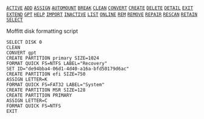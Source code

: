 
[diskpart active]:    #diskpart 'On MBR disks, marks the partition with current focus as the active system partition, meaning it is the partition containing the operating system startup files'
[diskpart add]:       #diskpart 'Create a mirrored volume on the selected dynamic disk'
[diskpart assign]:    #diskpart 'Assign a drive letter or mount point to the selected partition, logical drive, or volume. Takes parameters "LETTER=x" or "MOUNT=path"'
[diskpart automount]: #diskpart 'Control whether Windows automatically mounts new basic volumes that are added to the system and assigns them drive letters. Takes parameters "ENABLE", "DISABLE", or "SCRUB"'
[diskpart break]:     #diskpart 'Break a mirror set. Takes parameter "DISK=n"'
[diskpart clean]:     #diskpart 'Remove all partition or volume formatting on the focused disk.'
[diskpart convert]:   #diskpart 'Convert focused disk to basic/dynamic'
[diskpart create]:    #diskpart 'Create a partition or volume of a specific type'
[diskpart delete]:    #diskpart 'Delete the focused disk, partition, or volume'
[diskpart detail]:    #diskpart 'Provide details about the focused disk, partition, or volume'
[diskpart exit]:      #diskpart 'Exit the DiskPart interpreter'
[diskpart extend]:    #diskpart 'Extend the simple volume on the selected disk or span the volume across multiple disks'
[diskpart gpt]:       #diskpart 'Change GPT attributes on the focused partition (Windows Server 2003 only)'
[diskpart help]:      #diskpart 'Display a list of commands'
[diskpart import]:    #diskpart 'Import a foreign disk'
[diskpart inactive]:  #diskpart 'On MBR disks, mark the focused partition as inactive.'
[diskpart list]:      #diskpart 'Display a list of disks or volumes and information about them, or a list of partitions on the focused disk.'
[diskpart online]:    #diskpart 'Bring the selected disk or volume online. Resynchronize the mirrored or focused RAID-5 volume.'
[diskpart rem]:       #diskpart 'Mark the start of a comment in a DiskPart script'
[diskpart remove]:    #diskpart 'Remove specified drive letter or mount point from the currently selected volume'
[diskpart repair]:    #diskpart 'Repair the focused RAID-5 volume by replacing the failed volume with the designated dynamic disk (Windows Server 2003 only)'
[diskpart rescan]:    #diskpart 'Look for new disks that may have been added to the computer'
[diskpart retain]:    #diskpart 'Prepare the selected simple volume to be used as the boot or system volume'
[diskpart select]:    #diskpart 'Focus specified disk, partition, or volume'

[`ACTIVE`][diskpart ACTIVE] 
[`ADD`][diskpart ADD] 
[`ASSIGN`][diskpart ASSIGN] 
[`AUTOMOUNT`][diskpart AUTOMOUNT] 
[`BREAK`][diskpart BREAK] 
[`CLEAN`][diskpart CLEAN] 
[`CONVERT`][diskpart CONVERT] 
[`CREATE`][diskpart CREATE] 
[`DELETE`][diskpart DELETE] 
[`DETAIL`][diskpart DETAIL] 
[`EXIT`][diskpart EXIT] 
[`EXTEND`][diskpart EXTEND] 
[`GPT`][diskpart GPT] 
[`HELP`][diskpart HELP] 
[`IMPORT`][diskpart IMPORT] 
[`INACTIVE`][diskpart INACTIVE] 
[`LIST`][diskpart LIST] 
[`ONLINE`][diskpart ONLINE] 
[`REM`][diskpart REM] 
[`REMOVE`][diskpart REMOVE] 
[`REPAIR`][diskpart REPAIR] 
[`RESCAN`][diskpart RESCAN] 
[`RETAIN`][diskpart RETAIN] 
[`SELECT`][diskpart SELECT] 

Moffitt disk formatting script
```diskpart
SELECT DISK 0
CLEAN
CONVERT gpt
CREATE PARTITION primary SIZE=1024
FORMAT QUICK FS=NTFS LABEL="Recovery"
SET ID="de94bba4-06d1-4d40-a16a-bfd50179d6ac"
CREATE PARTITION efi SIZE=750
ASSIGN LETTER=K
FORMAT QUICK FS=FAT32 LABEL="System"
CREATE PARTITION MSR SIZE=128
CREATE PARTITION PRIMARY
ASSIGN LETTER=C
FORMAT QUICK FS=NTFS
EXIT
```